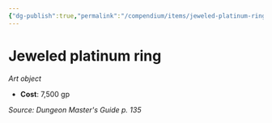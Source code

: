 ```yaml
---
{"dg-publish":true,"permalink":"/compendium/items/jeweled-platinum-ring/","tags":["compendium/src/5e/dmg","item/wealth/art-object"]}
---
```


# Jeweled platinum ring
*Art object*  

- **Cost**: 7,500 gp

*Source: Dungeon Master's Guide p. 135*